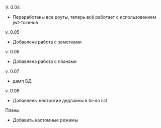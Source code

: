 V. 0.04
- Переработаны все роуты, теперь всё работает с использованием jwt-токенов

v. 0.05
- Добавлена работа с заметками

v. 0.06
- Добавлена работа с планами

v. 0.07
- дамп БД

v. 0.08
- Добавлены нестрогие дедлайны в to-do list

Планы
- Добавить кастомные режимы
